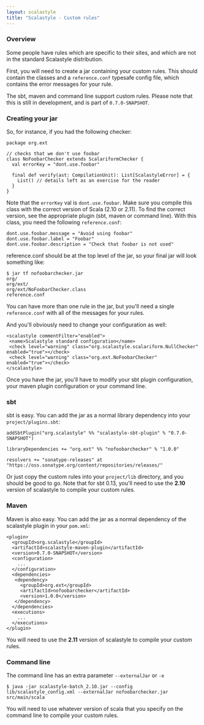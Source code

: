 ```yaml
---
layout: scalastyle
title: "Scalastyle - Custom rules"
---
```


### Overview

Some people have rules which are specific to their sites, and which are not in the standard Scalastyle distribution.

First, you will need to create a jar containing your custom rules. This should contain the classes and a `reference.conf` typesafe config file, which contains the error messages for your rule.

The sbt, maven and command line support custom rules. Please note that this is still in development, and is part of `0.7.0-SNAPSHOT`.

### Creating your jar

So, for instance, if you had the following checker:

    package org.ext
    
    // checks that we don't use foobar
    class NoFoobarChecker extends ScalariformChecker {
      val errorKey = "dont.use.foobar"
    
      final def verify(ast: CompilationUnit): List[ScalastyleError] = {
        List() // details left as an exercise for the reader
      }
    }

Note that the `errorKey` val is `dont.use.foobar`. Make sure you compile this class with the correct version of Scala (2.10 or 2.11). To find the correct version, see the appropriate plugin (sbt, maven or command line). With this class, you need the following `reference.conf`:

    dont.use.foobar.message = "Avoid using foobar"
    dont.use.foobar.label = "Foobar"
    dont.use.foobar.description = "Check that foobar is not used"

reference.conf should be at the top level of the jar, so your final jar will look something like:

    $ jar tf nofoobarchecker.jar
    org/
    org/ext/
    org/ext/NoFoobarChecker.class
    reference.conf

You can have more than one rule in the jar, but you'll need a single `reference.conf` with all of the messages for your rules.

And you'll obviously need to change your configuration as well:

    <scalastyle commentFilter="enabled">
     <name>Scalastyle standard configuration</name>
     <check level="warning" class="org.scalastyle.scalariform.NullChecker" enabled="true"></check>
     <check level="warning" class="org.ext.NoFoobarChecker" enabled="true"></check>
    </scalastyle>

Once you have the jar, you'll have to modify your sbt plugin configuration, your maven plugin configuration or your command line.

### sbt

sbt is easy. You can add the jar as a normal library dependency into your `project/plugins.sbt`:

    addSbtPlugin("org.scalastyle" %% "scalastyle-sbt-plugin" % "0.7.0-SNAPSHOT")
    
    libraryDependencies += "org.ext" %% "nofoobarchecker" % "1.0.0"
    
    resolvers += "sonatype-releases" at "https://oss.sonatype.org/content/repositories/releases/"

Or just copy the custom rules into your `project/lib` directory, and you should be good to go. Note that for sbt 0.13, you'll need to use the **2.10** version of scalastyle to compile your custom rules.

### Maven

Maven is also easy. You can add the jar as a normal dependency of the scalastyle plugin in your `pom.xml`:

    <plugin>
      <groupId>org.scalastyle</groupId>
      <artifactId>scalastyle-maven-plugin</artifactId>
      <version>0.7.0-SNAPSHOT</version>
      <configuration>
        ...
      </configuration>
      <dependencies>
       <dependency>
         <groupId>org.ext</groupId>
         <artifactId>nofoobarchecker</artifactId>
         <version>1.0.0</version>
       </dependency>
      </dependencies>
      <executions>
        ...
      </executions>
    </plugin>

You will need to use the **2.11** version of scalastyle to compile your custom rules.

### Command line

The command line has an extra parameter `--externalJar` or `-e`

    $ java -jar scalastyle-batch_2.10.jar --config lib/scalastyle_config.xml --externalJar nofoobarchecker.jar src/main/scala

You will need to use whatever version of scala that you specify on the command line to compile your custom rules.